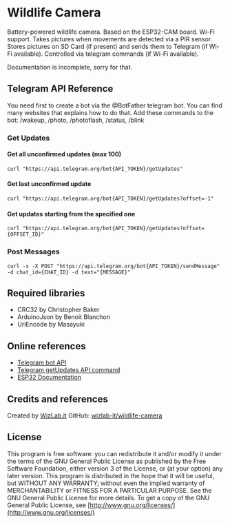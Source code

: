 # Wildlife Camera

Battery-powered wildlife camera.
Based on the ESP32-CAM board. Wi-Fi support.
Takes pictures when movements are detected via a PIR sensor.
Stores pictures on SD Card (if present) and sends them to Telegram (if Wi-Fi available).
Controlled via telegram commands (if Wi-Fi available).

Documentation is incomplete, sorry for that.


## Telegram API Reference

You need first to create a bot via the @BotFather telegram bot.
You can find many websites that explains how to do that.
Add these commands to the bot: /wakeup, /photo, /photoflash, /status, /blink

### Get Updates
#### Get all unconfirmed updates (max 100)
```
curl "https://api.telegram.org/bot{API_TOKEN}/getUpdates"
```
#### Get last unconfirmed update
```
curl "https://api.telegram.org/bot{API_TOKEN}/getUpdates?offset=-1"
```
#### Get updates starting from the specified one
```
curl "https://api.telegram.org/bot{API_TOKEN}/getUpdates?offset={OFFSET_ID}"
```
### Post Messages
```
curl -s -X POST "https://api.telegram.org/bot{API_TOKEN}/sendMessage" -d chat_id={CHAT_ID} -d text="{MESSAGE}"
```


## Required libraries
- CRC32 by Christopher Baker
- ArduinoJson by Benoit Blanchon
- UrlEncode by Masayuki


## Online references
- [Telegram bot API](https://core.telegram.org/bots/api)
- [Telegram getUpdates API command](https://telegram-bot-sdk.readme.io/reference/getupdates)
- [ESP32 Documentation](https://docs.espressif.com/projects/arduino-esp32/)


## Credits and references
Created by [WizLab.it](https://www.wizlab.it/)
GitHub: [wizlab-it/wildlife-camera](https://github.com/wizlab-it/wildlife-camera/)


## License
This program is free software: you can redistribute it and/or modify it under the terms of the GNU General Public License as published by the Free Software Foundation, either version 3 of the License, or (at your option) any later version.
This program is distributed in the hope that it will be useful, but WITHOUT ANY WARRANTY; without even the implied warranty of MERCHANTABILITY or FITNESS FOR A PARTICULAR PURPOSE. See the GNU General Public License for more details.
To get a copy of the GNU General Public License, see [http://www.gnu.org/licenses/](http://www.gnu.org/licenses/)